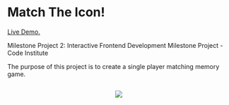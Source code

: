 <h1>Match The Icon!</h1>

[Live Demo.](https://birchm93.github.io/Project2/)

Milestone Project 2: Interactive Frontend Development Milestone Project  - Code Institute

The purpose of this project is to create a single player matching memory game.

<h2 align="center"><img src="documentation/screenshots/Responsive"></h2>

